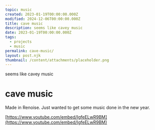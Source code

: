 ```yaml
---
topic: music
created: 2023-01-19T00:00:00.000Z
modified: 2024-12-06T00:00:00.000Z
title: cave music
description: seems like cavey music
date: 2023-01-19T00:00:00.000Z
tags:
  - projects
  - music
permalink: cave-music/
layout: post.njk
thumbnail: /content/attachments/placeholder.png
---
```


seems like cavey music

# cave music

Made in Renoise. Just wanted to get some music done in the new year.

[https://www.youtube.com/embed/IgfeELwR9BM](https://www.youtube.com/embed/IgfeELwR9BM)

